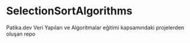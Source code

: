 # SelectionSortAlgorithms
Patika.dev Veri Yapıları ve Algoritmalar eğitimi kapsamındaki projelerden oluşan repo
